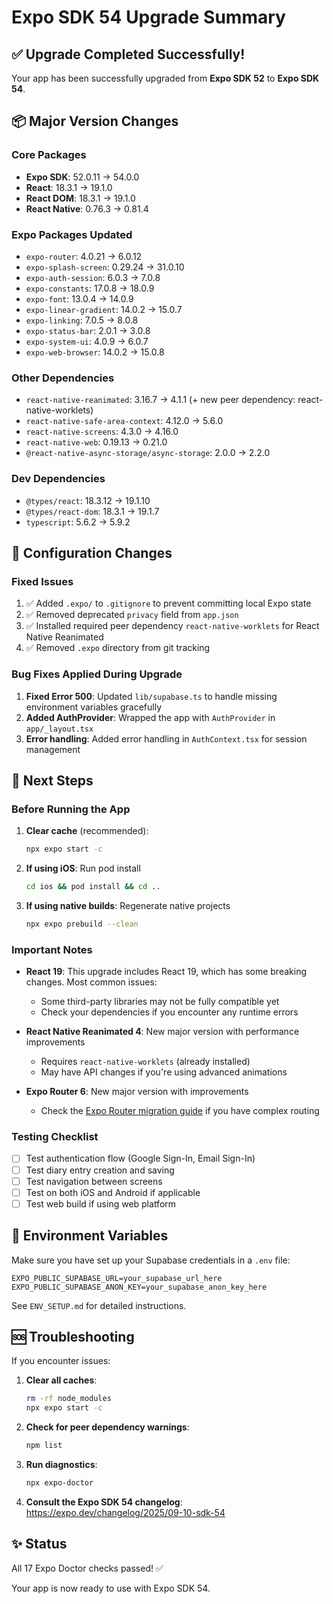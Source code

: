 # Expo SDK 54 Upgrade Summary

## ✅ Upgrade Completed Successfully!

Your app has been successfully upgraded from **Expo SDK 52** to **Expo SDK 54**.

## 📦 Major Version Changes

### Core Packages
- **Expo SDK**: 52.0.11 → 54.0.0
- **React**: 18.3.1 → 19.1.0
- **React DOM**: 18.3.1 → 19.1.0
- **React Native**: 0.76.3 → 0.81.4

### Expo Packages Updated
- `expo-router`: 4.0.21 → 6.0.12
- `expo-splash-screen`: 0.29.24 → 31.0.10
- `expo-auth-session`: 6.0.3 → 7.0.8
- `expo-constants`: 17.0.8 → 18.0.9
- `expo-font`: 13.0.4 → 14.0.9
- `expo-linear-gradient`: 14.0.2 → 15.0.7
- `expo-linking`: 7.0.5 → 8.0.8
- `expo-status-bar`: 2.0.1 → 3.0.8
- `expo-system-ui`: 4.0.9 → 6.0.7
- `expo-web-browser`: 14.0.2 → 15.0.8

### Other Dependencies
- `react-native-reanimated`: 3.16.7 → 4.1.1 (+ new peer dependency: react-native-worklets)
- `react-native-safe-area-context`: 4.12.0 → 5.6.0
- `react-native-screens`: 4.3.0 → 4.16.0
- `react-native-web`: 0.19.13 → 0.21.0
- `@react-native-async-storage/async-storage`: 2.0.0 → 2.2.0

### Dev Dependencies
- `@types/react`: 18.3.12 → 19.1.10
- `@types/react-dom`: 18.3.1 → 19.1.7
- `typescript`: 5.6.2 → 5.9.2

## 🔧 Configuration Changes

### Fixed Issues
1. ✅ Added `.expo/` to `.gitignore` to prevent committing local Expo state
2. ✅ Removed deprecated `privacy` field from `app.json`
3. ✅ Installed required peer dependency `react-native-worklets` for React Native Reanimated
4. ✅ Removed `.expo` directory from git tracking

### Bug Fixes Applied During Upgrade
1. **Fixed Error 500**: Updated `lib/supabase.ts` to handle missing environment variables gracefully
2. **Added AuthProvider**: Wrapped the app with `AuthProvider` in `app/_layout.tsx`
3. **Error handling**: Added error handling in `AuthContext.tsx` for session management

## 🚀 Next Steps

### Before Running the App
1. **Clear cache** (recommended):
   ```bash
   npx expo start -c
   ```

2. **If using iOS**: Run pod install
   ```bash
   cd ios && pod install && cd ..
   ```

3. **If using native builds**: Regenerate native projects
   ```bash
   npx expo prebuild --clean
   ```

### Important Notes

- **React 19**: This upgrade includes React 19, which has some breaking changes. Most common issues:
  - Some third-party libraries may not be fully compatible yet
  - Check your dependencies if you encounter any runtime errors
  
- **React Native Reanimated 4**: New major version with performance improvements
  - Requires `react-native-worklets` (already installed)
  - May have API changes if you're using advanced animations

- **Expo Router 6**: New major version with improvements
  - Check the [Expo Router migration guide](https://docs.expo.dev/router/migrate/expo-router-v6/) if you have complex routing

### Testing Checklist

- [ ] Test authentication flow (Google Sign-In, Email Sign-In)
- [ ] Test diary entry creation and saving
- [ ] Test navigation between screens
- [ ] Test on both iOS and Android if applicable
- [ ] Test web build if using web platform

## 📝 Environment Variables

Make sure you have set up your Supabase credentials in a `.env` file:

```env
EXPO_PUBLIC_SUPABASE_URL=your_supabase_url_here
EXPO_PUBLIC_SUPABASE_ANON_KEY=your_supabase_anon_key_here
```

See `ENV_SETUP.md` for detailed instructions.

## 🆘 Troubleshooting

If you encounter issues:

1. **Clear all caches**:
   ```bash
   rm -rf node_modules
   npx expo start -c
   ```

2. **Check for peer dependency warnings**:
   ```bash
   npm list
   ```

3. **Run diagnostics**:
   ```bash
   npx expo-doctor
   ```

4. **Consult the Expo SDK 54 changelog**: https://expo.dev/changelog/2025/09-10-sdk-54

## ✨ Status

All 17 Expo Doctor checks passed! ✅

Your app is now ready to use with Expo SDK 54.


